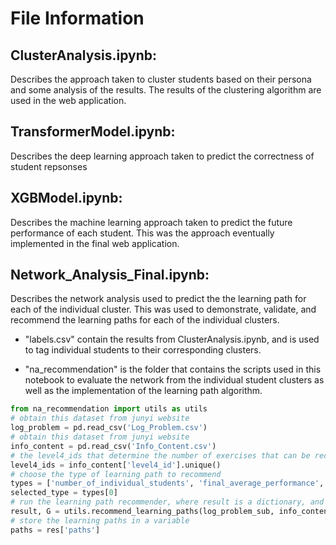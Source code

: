 # File Information

## ClusterAnalysis.ipynb: 
Describes the approach taken to cluster students based on their persona and some analysis of the results. The results of the clustering algorithm are used in the web application. 

## TransformerModel.ipynb:
Describes the deep learning approach taken to predict the correctness of student repsonses 

## XGBModel.ipynb: 
Describes the machine learning approach taken to predict the future performance of each student. This was the approach eventually implemented in the final web application.

## Network_Analysis_Final.ipynb:
Describes the network analysis used to predict the the learning path for each of the individual cluster. This was used to demonstrate, validate, and recommend the learning paths for each of the individual clusters.
- "labels.csv" contain the results from ClusterAnalysis.ipynb, and is used to tag individual students to their corresponding clusters.

- "na_recommendation" is the folder that contains the scripts used in this notebook to evaluate the network from the individual student clusters as well as the implementation of the learning path algorithm.


```python
from na_recommendation import utils as utils
# obtain this dataset from junyi website
log_problem = pd.read_csv('Log_Problem.csv')
# obtain this dataset from junyi website
info_content = pd.read_csv('Info_Content.csv')
# the level4_ids that determine the number of exercises that can be recommended
level4_ids = info_content['level4_id'].unique()
# choose the type of learning path to recommend
types = ['number_of_individual_students', 'final_average_performance', 'shortest_path']
selected_type = types[0]
# run the learning path recommender, where result is a dictionary, and G is the resulting network
result, G = utils.recommend_learning_paths(log_problem_sub, info_content, level4_ids, method = selected_type)
# store the learning paths in a variable
paths = res['paths']